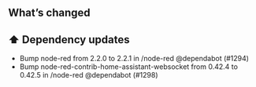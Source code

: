 ## What’s changed

## ⬆️ Dependency updates

- Bump node-red from 2.2.0 to 2.2.1 in /node-red @dependabot (#1294)
- Bump node-red-contrib-home-assistant-websocket from 0.42.4 to 0.42.5 in /node-red @dependabot (#1298)

